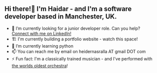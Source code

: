 ## Hi there!👋 I'm Haidar - and I'm a software developer based in Manchester, UK.

- 🔭 I’m currently looking for a junior developer role. Can you help? [Connect with me on LinkedIn!](https://www.linkedin.com/in/haidarnasralla/)
- 🏗️ I'm currently building a portfolio website - watch this space!
- 🌱 I’m currently learning python
- 📫 You can reach me by email on heidernasralla AT gmail DOT com
- ⚡ Fun fact: I'm a classically trained musician - and I've performed with [the worlds oldest orchestra](https://www.operan.se/en/about-the-opera/royal-swedish-orchestra/)!
<!--
**haidarnasralla/haidarnasralla** is a ✨ _special_ ✨ repository because its `README.md` (this file) appears on your GitHub profile.

Here are some ideas to get you started:

- 🔭 I’m currently working on ...
- 🌱 I’m currently learning ...
- 👯 I’m looking to collaborate on ...
- 🤔 I’m looking for help with ...
- 💬 Ask me about ...
- 📫 How to reach me: ...
- 😄 Pronouns: ...
- ⚡ Fun fact: ...
-->
